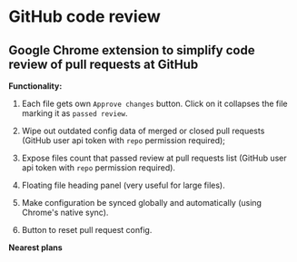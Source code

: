 GitHub code review
=

Google Chrome extension to simplify code review of pull requests at GitHub
-

**Functionality:**

1. Each file gets own `Approve changes` button. Click on it collapses the file marking it as `passed review`.

2. Wipe out outdated config data of merged or closed pull requests  (GitHub user api token with `repo` permission required);

3. Expose files count that passed review at pull requests list (GitHub user api token with `repo` permission required).

4. Floating file heading panel (very useful for large files).

5. Make configuration be synced globally and automatically (using Chrome's native sync).

6. Button to reset pull request config.

**Nearest plans**
